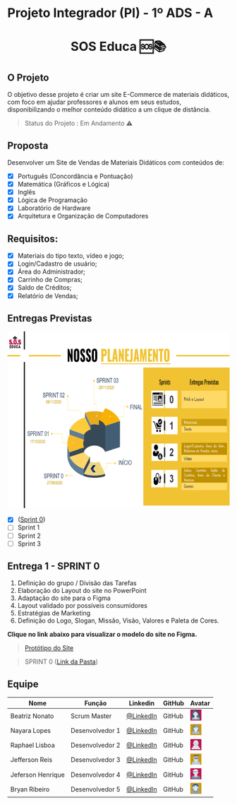 # Projeto Integrador (PI) - 1º ADS - A


<h1 align="center"> SOS Educa  🆘📚 </h1>


## O Projeto
O objetivo desse projeto é criar um site E-Commerce de materiais didáticos, com foco em ajudar professores e alunos em seus estudos, disponibilizando o melhor conteúdo didático a um clique de distância.

> Status do Projeto : Em Andamento :warning:

## Proposta
Desenvolver um Site de Vendas de Materiais Didáticos com conteúdos de:

- [x] Português (Concordância e Pontuação)
- [x] Matemática (Gráficos e Lógica)
- [x] Inglês
- [x] Lógica de Programação
- [x] Laboratório de Hardware
- [x] Arquitetura e Organização de Computadores

## Requisitos:

- [x]  Materiais do tipo texto, vídeo e jogo;
- [x]  Login/Cadastro de usuário;
- [x]  Área do Administrador;
- [x]  Carrinho de Compras;
- [x]  Saldo de Créditos;
- [x]  Relatório de Vendas;

## Entregas Previstas

<img src = "/Sprint_0/Planejamento.png" width="650" height="400" />

- [x] ([Sprint 0](https://github.com/Grupo-1-2020-PI-FATEC-ADS/SOS-EDUCA/tree/master/Sprint_0))
- [ ] Sprint 1
- [ ] Sprint 2
- [ ] Sprint 3

## Entrega 1 - SPRINT 0

1. Definição do grupo / Divisão das Tarefas
2. Elaboração do Layout do site no PowerPoint
3. Adaptação do site para o Figma
4. Layout validado por possíveis consumidores
5. Estratégias de Marketing
6. Definição do Logo, Slogan, Missão, Visão, Valores e Paleta de Cores.

**Clique no link abaixo para visualizar o modelo do site no Figma.**  
> [Protótipo do Site](https://www.figma.com/proto/IxIHeo1bBkB5B3z1DoVQIN/PI-Fatec?node-id=1%3A7&scaling=scale-down-width&hide-ui=1)

> SPRINT 0 ([Link da Pasta](https://github.com/Grupo-1-2020-PI-FATEC-ADS/SOS-EDUCA/tree/master/Sprint_0))

## Equipe

|Nome|Função|Linkedin|GitHub|Avatar|
| -------- |-------- |-------- |-------- |-------- |
|Beatriz Nonato|Scrum Master|[@LinkedIn](https://www.linkedin.com/in/beatriz-nonato-aa11017a/)|GitHub|<img src = "/Sprint_0/Beatriz.png" width="25" height="25" />|
|Nayara Lopes|Desenvolvedor 1| [@LinkedIn](https://www.linkedin.com/in/nayara-suelen-382420137/)|GitHub|<img src = "/Sprint_0/Nayara.png" width="25" height="25" />|
|Raphael Lisboa|Desenvolvedor 2| [@LinkedIn](https://www.linkedin.com/in/raphael-lisboa-7b3597187/)|GitHub|<img src = "/Sprint_0/Raphael.png" width="25" height="25" />|
|Jefferson Reis|Desenvolvedor 3|[@LinkedIn](https://www.linkedin.com/in/jefferson-silva-94b94218)|GitHub|<img src = "/Sprint_0/jefferson.png" width="25" height="25" />|
|Jeferson Henrique|Desenvolvedor 4|[@LinkedIn](https://www.linkedin.com/in/jeferson-silva-249884149/)|GitHub|<img src = "/Sprint_0/Jeferson.png" width="25" height="25" />|
|Bryan Ribeiro|Desenvolvedor 5|[@LinkedIn](https://www.linkedin.com/in/bryanrribeiro/)|GitHub|<img src = "/Sprint_0/Bryan.png" width="25" height="25" />|

